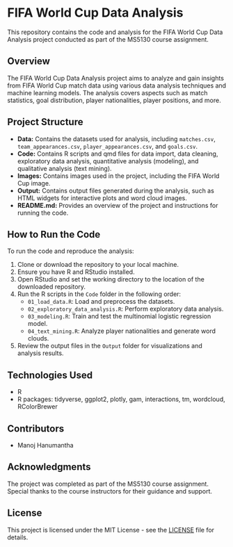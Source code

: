 # FIFA World Cup Data Analysis

This repository contains the code and analysis for the FIFA World Cup Data Analysis project conducted as part of the MS5130 course assignment.

## Overview

The FIFA World Cup Data Analysis project aims to analyze and gain insights from FIFA World Cup match data using various data analysis techniques and machine learning models. The analysis covers aspects such as match statistics, goal distribution, player nationalities, player positions, and more.

## Project Structure

- **Data:** Contains the datasets used for analysis, including `matches.csv`, `team_appearances.csv`, `player_appearances.csv`, and `goals.csv`.
- **Code:** Contains R scripts and qmd files for data import, data cleaning, exploratory data analysis, quantitative analysis (modeling), and qualitative analysis (text mining).
- **Images:** Contains images used in the project, including the FIFA World Cup image.
- **Output:** Contains output files generated during the analysis, such as HTML widgets for interactive plots and word cloud images.
- **README.md:** Provides an overview of the project and instructions for running the code.

## How to Run the Code

To run the code and reproduce the analysis:

1. Clone or download the repository to your local machine.
2. Ensure you have R and RStudio installed.
3. Open RStudio and set the working directory to the location of the downloaded repository.
4. Run the R scripts in the `Code` folder in the following order:
   - `01_load_data.R`: Load and preprocess the datasets.
   - `02_exploratory_data_analysis.R`: Perform exploratory data analysis.
   - `03_modeling.R`: Train and test the multinomial logistic regression model.
   - `04_text_mining.R`: Analyze player nationalities and generate word clouds.
5. Review the output files in the `Output` folder for visualizations and analysis results.

## Technologies Used

- R
- R packages: tidyverse, ggplot2, plotly, gam, interactions, tm, wordcloud, RColorBrewer

## Contributors

- Manoj Hanumantha

## Acknowledgments

The project was completed as part of the MS5130 course assignment. Special thanks to the course instructors for their guidance and support.

## License

This project is licensed under the MIT License - see the [LICENSE](LICENSE) file for details.
